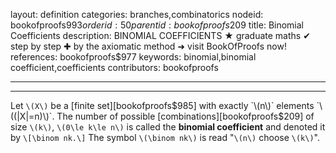 layout: definition
categories: branches,combinatorics
nodeid: bookofproofs$993
orderid: 50
parentid: bookofproofs$209
title: Binomial Coefficients
description: BINOMIAL COEFFICIENTS &#9733; graduate maths &#10004; step by step &#10010; by the axiomatic method &#10140; visit BookOfProofs now!
references: bookofproofs$977
keywords: binomial,binomial coefficient,coefficients
contributors: bookofproofs

---


---

Let `\(X\)` be a [finite set][bookofproofs$985] with exactly `\(n\)` elements `\((|X|=n)\)`. The number of possible [combinations][bookofproofs$209] of size `\(k\)`, `\(0\le k\le n\)` is called the **binomial coefficient** and denoted it by 
`\[\binom nk.\]`
The symbol `\(\binom nk\)` is read "`\(n\)` choose `\(k\)`".
